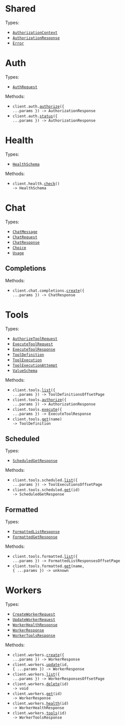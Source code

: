 # Shared

Types:

- <code><a href="./src/resources/shared.ts">AuthorizationContext</a></code>
- <code><a href="./src/resources/shared.ts">AuthorizationResponse</a></code>
- <code><a href="./src/resources/shared.ts">Error</a></code>

# Auth

Types:

- <code><a href="./src/resources/auth.ts">AuthRequest</a></code>

Methods:

- <code title="post /v1/auth/authorize">client.auth.<a href="./src/resources/auth.ts">authorize</a>({ ...params }) -> AuthorizationResponse</code>
- <code title="get /v1/auth/status">client.auth.<a href="./src/resources/auth.ts">status</a>({ ...params }) -> AuthorizationResponse</code>

# Health

Types:

- <code><a href="./src/resources/health.ts">HealthSchema</a></code>

Methods:

- <code title="get /v1/health">client.health.<a href="./src/resources/health.ts">check</a>() -> HealthSchema</code>

# Chat

Types:

- <code><a href="./src/resources/chat/chat.ts">ChatMessage</a></code>
- <code><a href="./src/resources/chat/chat.ts">ChatRequest</a></code>
- <code><a href="./src/resources/chat/chat.ts">ChatResponse</a></code>
- <code><a href="./src/resources/chat/chat.ts">Choice</a></code>
- <code><a href="./src/resources/chat/chat.ts">Usage</a></code>

## Completions

Methods:

- <code title="post /v1/chat/completions">client.chat.completions.<a href="./src/resources/chat/completions.ts">create</a>({ ...params }) -> ChatResponse</code>

# Tools

Types:

- <code><a href="./src/resources/tools/tools.ts">AuthorizeToolRequest</a></code>
- <code><a href="./src/resources/tools/tools.ts">ExecuteToolRequest</a></code>
- <code><a href="./src/resources/tools/tools.ts">ExecuteToolResponse</a></code>
- <code><a href="./src/resources/tools/tools.ts">ToolDefinition</a></code>
- <code><a href="./src/resources/tools/tools.ts">ToolExecution</a></code>
- <code><a href="./src/resources/tools/tools.ts">ToolExecutionAttempt</a></code>
- <code><a href="./src/resources/tools/tools.ts">ValueSchema</a></code>

Methods:

- <code title="get /v1/tools">client.tools.<a href="./src/resources/tools/tools.ts">list</a>({ ...params }) -> ToolDefinitionsOffsetPage</code>
- <code title="post /v1/tools/authorize">client.tools.<a href="./src/resources/tools/tools.ts">authorize</a>({ ...params }) -> AuthorizationResponse</code>
- <code title="post /v1/tools/execute">client.tools.<a href="./src/resources/tools/tools.ts">execute</a>({ ...params }) -> ExecuteToolResponse</code>
- <code title="get /v1/tools/{name}">client.tools.<a href="./src/resources/tools/tools.ts">get</a>(name) -> ToolDefinition</code>

## Scheduled

Types:

- <code><a href="./src/resources/tools/scheduled.ts">ScheduledGetResponse</a></code>

Methods:

- <code title="get /v1/scheduled_tools">client.tools.scheduled.<a href="./src/resources/tools/scheduled.ts">list</a>({ ...params }) -> ToolExecutionsOffsetPage</code>
- <code title="get /v1/scheduled_tools/{id}">client.tools.scheduled.<a href="./src/resources/tools/scheduled.ts">get</a>(id) -> ScheduledGetResponse</code>

## Formatted

Types:

- <code><a href="./src/resources/tools/formatted.ts">FormattedListResponse</a></code>
- <code><a href="./src/resources/tools/formatted.ts">FormattedGetResponse</a></code>

Methods:

- <code title="get /v1/formatted_tools">client.tools.formatted.<a href="./src/resources/tools/formatted.ts">list</a>({ ...params }) -> FormattedListResponsesOffsetPage</code>
- <code title="get /v1/formatted_tools/{name}">client.tools.formatted.<a href="./src/resources/tools/formatted.ts">get</a>(name, { ...params }) -> unknown</code>

# Workers

Types:

- <code><a href="./src/resources/workers.ts">CreateWorkerRequest</a></code>
- <code><a href="./src/resources/workers.ts">UpdateWorkerRequest</a></code>
- <code><a href="./src/resources/workers.ts">WorkerHealthResponse</a></code>
- <code><a href="./src/resources/workers.ts">WorkerResponse</a></code>
- <code><a href="./src/resources/workers.ts">WorkerToolsResponse</a></code>

Methods:

- <code title="post /v1/workers">client.workers.<a href="./src/resources/workers.ts">create</a>({ ...params }) -> WorkerResponse</code>
- <code title="patch /v1/workers/{id}">client.workers.<a href="./src/resources/workers.ts">update</a>(id, { ...params }) -> WorkerResponse</code>
- <code title="get /v1/workers">client.workers.<a href="./src/resources/workers.ts">list</a>({ ...params }) -> WorkerResponsesOffsetPage</code>
- <code title="delete /v1/workers/{id}">client.workers.<a href="./src/resources/workers.ts">delete</a>(id) -> void</code>
- <code title="get /v1/workers/{id}">client.workers.<a href="./src/resources/workers.ts">get</a>(id) -> WorkerResponse</code>
- <code title="get /v1/workers/{id}/health">client.workers.<a href="./src/resources/workers.ts">health</a>(id) -> WorkerHealthResponse</code>
- <code title="get /v1/workers/{id}/tools">client.workers.<a href="./src/resources/workers.ts">tools</a>(id) -> WorkerToolsResponse</code>
